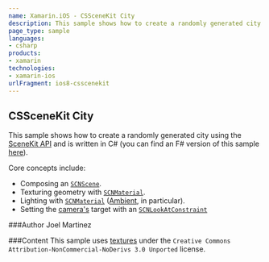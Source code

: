 ```yaml
---
name: Xamarin.iOS - CSSceneKit City
description: This sample shows how to create a randomly generated city using the SceneKit API and is written in C&35; (you can find an F version of this sample...
page_type: sample
languages:
- csharp
products:
- xamarin
technologies:
- xamarin-ios
urlFragment: ios8-csscenekit
---
```

## CSSceneKit City
This sample shows how to create a randomly generated city using the [SceneKit API](http://api.xamarin.com/?link=N%3aSceneKit) and is written in C&#35; (you can find an F# version of this sample [here](http://developer.xamarin.com/samples/monotouch/ios8/FSSceneKit/)).

Core concepts include:

- Composing an [`SCNScene`](http://api.xamarin.com/?link=T%3aSceneKit.SCNScene).
- Texturing geometry with [`SCNMaterial`](http://api.xamarin.com/?link=T%3aSceneKit.SCNMaterial).
- Lighting with [`SCNMaterial`](http://api.xamarin.com/?link=T%3aSceneKit.SCNLight) ([Ambient](http://api.xamarin.com/?link=P%3aSceneKit.SCNLightType.Ambient), in particular).
- Setting the [camera's](http://api.xamarin.com/?link=T%3aSceneKit.SCNCamera) target with an [`SCNLookAtConstraint`](http://api.xamarin.com/?link=T%3aSceneKit.SCNLookAtConstraint)

###Author
Joel Martinez

###Content
This sample uses [textures](http://www.sketchuptexture.com/p/buildings.html) under the `Creative Commons Attribution-NonCommercial-NoDerivs 3.0 Unported` license.